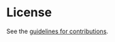 # License

See the
[guidelines for contributions](https://github.com/claucece/draft-celi-privacypass-metadata/blob/master/CONTRIBUTING.md).
